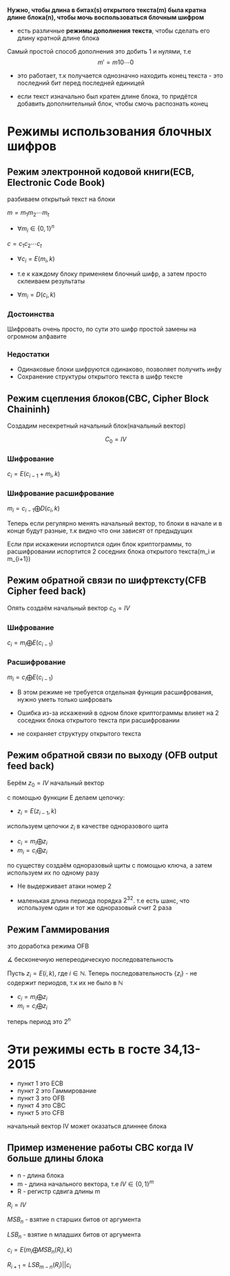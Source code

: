 **Нужно, чтобы длина в битах(s) открытого текста(m) была кратна длине блока(n), чтобы мочь воспользоваться блочным шифром**

* есть различные **режимы дополнения текста**, чтобы сделать его длину кратной длине блока

Самый простой способ дополнения это добить 1 и нулями, т.е 
$$m' = m10\cdots0$$

* это работает, т.к получается однозначно находить конец текста - это последний бит перед последней единицей
  
* если текст изначально был кратен длине блока, то придётся добавить дополнительный блок, чтобы смочь распознать конец

# Режимы использования блочных шифров

## Режим электронной кодовой книги(ECB, Electronic Code Book)
разбиваем открытый текст на блоки

$m = m_1m_2\cdots m_t$
* $\forall m_i \in \{0,1\}^{n}$

$c = c_1c_2\cdots c_t$
* $\forall c_i = E(m_i, k)$
* т.е к каждому блоку применяем блочный шифр, а затем просто склеиваем результаты


* $\forall m_i = D(c_i, k)$

### Достоинства
Шифровать очень просто, по сути это шифр простой замены на огромном алфавите

### Недостатки
* Одинаковые блоки шифруются одинаково, позволяет получить инфу
* Сохранение структуры открытого текста в шифр тексте
  


## Режим сцепления блоков(CBC, Cipher Block Chaininh)
Создадим несекретный начальный блок(начальный вектор)

$$C_0 = IV$$

### Шифрование
$c_i = E(c_{i-1}+m_i,k)$

### Шифрование расшифрование
$m_i = c_{i-1} \bigoplus D(c_i, k)$

Теперь если регулярно менять начальный вектор, то блоки в начале и в конце будут разные, т.к видно что они зависят от предыдущих

Если при искажении испортился один блок криптограммы, то расшифровании испортится 2 соседних блока открытого текста(m_i и m_{i+1})

## Режим обратной связи по шифртексту(CFB Cipher feed back)
Опять создаём начальный вектор $c_0 = IV$
### Шифрование 
$c_i = m_i \bigoplus E(c_{i-1})$

### Расшифрование 
$m_i = c_i \bigoplus E(c_{i-1})$

* В этом режиме не требуется отдельная функция расшифрования, нужно уметь только шифровать

* Ошибка из-за искажений в одном блоке криптограммы влияет на 2 соседних блока открытого текста при расшифровании 

* не сохраняет структуру открытого текста

## Режим обратной связи по выходу (OFB output feed back)

Берём $z_0 = IV$ начальный вектор

c помощью функции E делаем цепочку:
* $z_i = E(z_{i-1}, k)$

используем цепочки $z_i$ в качестве одноразового щита

* $c_i = m_i \bigoplus z_i$
* $m_i = c_i \bigoplus z_i$

по существу создаём одноразовый щиты с помощью ключа, а затем используем их по одному разу

* Не выдерживает атаки номер 2
  
* маленькая длина периода порядка $2^{32}$. т.е есть шанс, что используем один и тот же одноразовый счит 2 раза

## Режим Гаммирования
это доработка режима OFB

$\measuredangle$ бесконечную непереодическую последовательность

Пусть $z_i = E(i,k)$, где $i \in \mathbb{N}$. Теперь последовательность $\{z_i\}$ - не содержит периодов, т.к их не было в $\mathbb{N}$

* $c_i = m_i \bigoplus z_i$
* $m_i = c_i \bigoplus z_i$

теперь период это $2^{n}$

# Эти режимы есть в госте 34,13-2015

* пункт 1 это ECB
* пункт 2 это Гаммирование
* пункт 3 это OFB
* пункт 4 это CBC
* пункт 5 это CFB

начальный вектор IV может  оказаться длиннее блока

## Пример изменение работы CBC когда IV больше длины блока 
* n - длина блока
* m - длина начального вектора, т.е $IV \in \{0,1\}^m$
* R - регистр сдвига длины m

$R_i = IV$

$MSB_n$ - взятие n старших битов от аргумента

$LSB_n$ - взятие n младших битов от аргумента

$c_i = E(m_i \bigoplus MSB_n(R_i), k)$

$R_{i+1} = LSB_{m-n}(R_i) || c_i$

